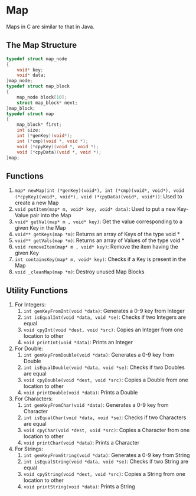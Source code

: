 # Map #
Maps in C are similar to that in Java.

## The Map Structure ##
```C
typedef struct map_node
{
	void* key;
	void* data;
}map_node;
typedef struct map_block
{
	map_node block[10];
	struct map_block* next; 
}map_block;
typedef struct map
{
	map_block* first;
	int size;
	int (*genKey)(void*);
	int (*cmp)(void *, void *);
	void (*cpyKey)(void *, void *);
	void (*cpyData)(void *, void *);
}map;
```
## Functions ##
1. ```map* newMap(int (*genKey)(void*), int (*cmp)(void*, void*), void (*cpyKey)(void*, void*), void (*cpyData)(void*, void*))```: Used to create a new Map
2. ```void putItem(map* m, void* key, void* data)```: Used to put a new Key-Value pair into the Map
3. ```void* getVal(map* m , void* key)```: Get the value corresponding to a given Key in the Map
4. ```void** getKeys(map *m)```: Returns an array of Keys of the type void *
5. ```void** getVals(map *m)```: Returns an array of Values of the type void *
6. ```void removeItem(map* m , void* key)```: Remove the item having the given Key
7. ```int containsKey(map* m, void* key)```: Checks if a Key is present in the Map
8. ```void _cleanMap(map *m)```: Destroy unused Map Blocks
## Utility Functions ##
1. For Integers:
   1. ```int genKeyFromInt(void *data)```: Generates a 0-9 key from Integer
   2. ```int isEqualInt(void *data, void *se)```: Checks if two Integers are equal
   3. ```void cpyInt(void *dest, void *src)```: Copies an Integer from one location to other
   4. ```void printInt(void *data)```: Prints an Integer
2. For Double:
   1. ```int genKeyFromDouble(void *data)```: Generates a 0-9 key from Double
   2. ```int isEqualDouble(void *data, void *se)```: Checks if two Doubles are equal
   3. ```void cpyDouble(void *dest, void *src)```: Copies a Double from one location to other
   4. ```void printDouble(void *data)```: Prints a Double
3. For Characters:
   1. ```int genKeyFromChar(void *data)```: Generates a 0-9 key from Character
   2. ```int isEqualChar(void *data, void *se)```: Checks if two Characters are equal
   3. ```void cpyChar(void *dest, void *src)```: Copies a Character from one location to other
   4. ```void printChar(void *data)```: Prints a Character
4. For Strings:
   1. ```int genKeyFromString(void *data)```: Generates a 0-9 key from String
   2. ```int isEqualString(void *data, void *se)```: Checks if two String are equal
   3. ```void cpyString(void *dest, void *src)```: Copies a String from one location to other
   4. ```void printString(void *data)```: Prints a String

